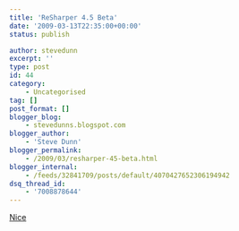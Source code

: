 ```yaml
---
title: 'ReSharper 4.5 Beta'
date: '2009-03-13T22:35:00+00:00'
status: publish

author: stevedunn
excerpt: ''
type: post
id: 44
category:
    - Uncategorised
tag: []
post_format: []
blogger_blog:
    - stevedunns.blogspot.com
blogger_author:
    - 'Steve Dunn'
blogger_permalink:
    - /2009/03/resharper-45-beta.html
blogger_internal:
    - /feeds/32841709/posts/default/4070427652306194942
dsq_thread_id:
    - '7008878644'
---
```

[Nice](http://www.jetbrains.com/resharper/beta.html)
